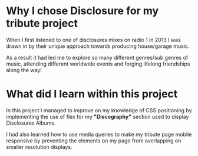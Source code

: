 #  Why I chose **Disclosure** for my tribute project
When I first listened to one of disclosures mixes on radio 1 in 2013 I was drawn in by their unique approach towards producing house/garage music. 

As a result it had led me to explore so many different genres/sub genres of music, attending different worldwide events and forging lifelong friendships along the way!

# What did I learn within this project
In this project I managed to improve on my knowledge of CSS positioning by implementing the use of flex for my **"Discography"** section used to display Disclosures Albums.

I had also learned how to use media queries to make my tribute page mobile responsive by preventing the elements on my page from overlapping on smaller resolution displays. 
